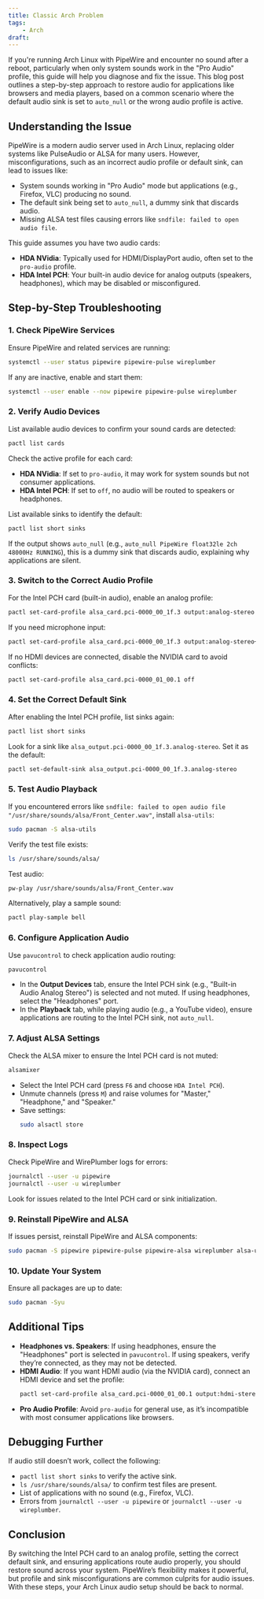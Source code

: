 ```yaml
---
title: Classic Arch Problem
tags:
    - Arch
draft:
---
```


If you're running Arch Linux with PipeWire and encounter no sound after a reboot, particularly when only system sounds work in the "Pro Audio" profile, this guide will help you diagnose and fix the issue. This blog post outlines a step-by-step approach to restore audio for applications like browsers and media players, based on a common scenario where the default audio sink is set to `auto_null` or the wrong audio profile is active.

## Understanding the Issue

PipeWire is a modern audio server used in Arch Linux, replacing older systems like PulseAudio or ALSA for many users. However, misconfigurations, such as an incorrect audio profile or default sink, can lead to issues like:
- System sounds working in "Pro Audio" mode but applications (e.g., Firefox, VLC) producing no sound.
- The default sink being set to `auto_null`, a dummy sink that discards audio.
- Missing ALSA test files causing errors like `sndfile: failed to open audio file`.

This guide assumes you have two audio cards:
- **HDA NVidia**: Typically used for HDMI/DisplayPort audio, often set to the `pro-audio` profile.
- **HDA Intel PCH**: Your built-in audio device for analog outputs (speakers, headphones), which may be disabled or misconfigured.

## Step-by-Step Troubleshooting

### 1. Check PipeWire Services
Ensure PipeWire and related services are running:
```bash
systemctl --user status pipewire pipewire-pulse wireplumber
```
If any are inactive, enable and start them:
```bash
systemctl --user enable --now pipewire pipewire-pulse wireplumber
```

### 2. Verify Audio Devices
List available audio devices to confirm your sound cards are detected:
```bash
pactl list cards
```
Check the active profile for each card:
- **HDA NVidia**: If set to `pro-audio`, it may work for system sounds but not consumer applications.
- **HDA Intel PCH**: If set to `off`, no audio will be routed to speakers or headphones.

List available sinks to identify the default:
```bash
pactl list short sinks
```
If the output shows `auto_null` (e.g., `auto_null PipeWire float32le 2ch 48000Hz RUNNING`), this is a dummy sink that discards audio, explaining why applications are silent.

### 3. Switch to the Correct Audio Profile
For the Intel PCH card (built-in audio), enable an analog profile:
```bash
pactl set-card-profile alsa_card.pci-0000_00_1f.3 output:analog-stereo
```
If you need microphone input:
```bash
pactl set-card-profile alsa_card.pci-0000_00_1f.3 output:analog-stereo+input:analog-stereo
```

If no HDMI devices are connected, disable the NVIDIA card to avoid conflicts:
```bash
pactl set-card-profile alsa_card.pci-0000_01_00.1 off
```

### 4. Set the Correct Default Sink
After enabling the Intel PCH profile, list sinks again:
```bash
pactl list short sinks
```
Look for a sink like `alsa_output.pci-0000_00_1f.3.analog-stereo`. Set it as the default:
```bash
pactl set-default-sink alsa_output.pci-0000_00_1f.3.analog-stereo
```

### 5. Test Audio Playback
If you encountered errors like `sndfile: failed to open audio file "/usr/share/sounds/alsa/Front_Center.wav"`, install `alsa-utils`:
```bash
sudo pacman -S alsa-utils
```
Verify the test file exists:
```bash
ls /usr/share/sounds/alsa/
```
Test audio:
```bash
pw-play /usr/share/sounds/alsa/Front_Center.wav
```
Alternatively, play a sample sound:
```bash
pactl play-sample bell
```

### 6. Configure Application Audio
Use `pavucontrol` to check application audio routing:
```bash
pavucontrol
```
- In the **Output Devices** tab, ensure the Intel PCH sink (e.g., "Built-in Audio Analog Stereo") is selected and not muted. If using headphones, select the "Headphones" port.
- In the **Playback** tab, while playing audio (e.g., a YouTube video), ensure applications are routing to the Intel PCH sink, not `auto_null`.

### 7. Adjust ALSA Settings
Check the ALSA mixer to ensure the Intel PCH card is not muted:
```bash
alsamixer
```
- Select the Intel PCH card (press `F6` and choose `HDA Intel PCH`).
- Unmute channels (press `M`) and raise volumes for "Master," "Headphone," and "Speaker."
- Save settings:
  ```bash
  sudo alsactl store
  ```

### 8. Inspect Logs
Check PipeWire and WirePlumber logs for errors:
```bash
journalctl --user -u pipewire
journalctl --user -u wireplumber
```
Look for issues related to the Intel PCH card or sink initialization.

### 9. Reinstall PipeWire and ALSA
If issues persist, reinstall PipeWire and ALSA components:
```bash
sudo pacman -S pipewire pipewire-pulse pipewire-alsa wireplumber alsa-utils
```

### 10. Update Your System
Ensure all packages are up to date:
```bash
sudo pacman -Syu
```

## Additional Tips
- **Headphones vs. Speakers**: If using headphones, ensure the "Headphones" port is selected in `pavucontrol`. If using speakers, verify they’re connected, as they may not be detected.
- **HDMI Audio**: If you want HDMI audio (via the NVIDIA card), connect an HDMI device and set the profile:
  ```bash
  pactl set-card-profile alsa_card.pci-0000_01_00.1 output:hdmi-stereo
  ```
- **Pro Audio Profile**: Avoid `pro-audio` for general use, as it’s incompatible with most consumer applications like browsers.

## Debugging Further
If audio still doesn’t work, collect the following:
- `pactl list short sinks` to verify the active sink.
- `ls /usr/share/sounds/alsa/` to confirm test files are present.
- List of applications with no sound (e.g., Firefox, VLC).
- Errors from `journalctl --user -u pipewire` or `journalctl --user -u wireplumber`.

## Conclusion
By switching the Intel PCH card to an analog profile, setting the correct default sink, and ensuring applications route audio properly, you should restore sound across your system. PipeWire’s flexibility makes it powerful, but profile and sink misconfigurations are common culprits for audio issues. With these steps, your Arch Linux audio setup should be back to normal.
